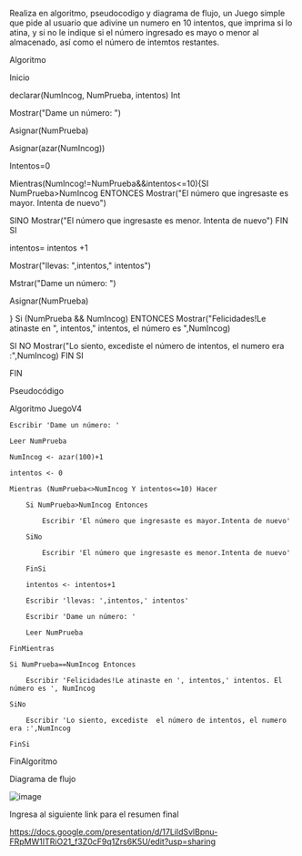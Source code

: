 Realiza en algoritmo, pseudocodigo y diagrama de flujo, un Juego simple que pide al usuario que adivine un numero en 10 intentos, que imprima si lo atina, y si no le indique si el número ingresado es mayo o menor al almacenado, así como el número de intemtos restantes.

Algoritmo

Inicio

declarar(NumIncog, NumPrueba, intentos) Int

Mostrar("Dame un número: ")

Asignar(NumPrueba)

Asignar(azar(NumIncog))

Intentos=0

Mientras(NumIncog!=NumPrueba&&intentos<=10){SI NumPrueba>NumIncog ENTONCES Mostrar("El número que ingresaste es mayor. Intenta de nuevo")

SINO Mostrar("El número que ingresaste es menor. Intenta de nuevo") FIN SI

intentos= intentos +1

Mostrar("llevas: ",intentos," intentos")

Mstrar("Dame un número: ")
		
Asignar(NumPrueba)

}
Si (NumPrueba && NumIncog) ENTONCES Mostrar("Felicidades!Le atinaste en ", intentos," intentos, el número es ",NumIncog)

SI NO Mostrar("Lo siento, excediste  el número de intentos, el numero era :",NumIncog) FIN SI

FIN



Pseudocódigo

Algoritmo JuegoV4
	
	Escribir 'Dame un número: '
	
	Leer NumPrueba
	
	NumIncog <- azar(100)+1
	
	intentos <- 0
	
	Mientras (NumPrueba<>NumIncog Y intentos<=10) Hacer
		
		Si NumPrueba>NumIncog Entonces
			
			Escribir 'El número que ingresaste es mayor.Intenta de nuevo'
		
		SiNo
			
			Escribir 'El número que ingresaste es menor.Intenta de nuevo'
		
		FinSi
		
		intentos <- intentos+1
		
		Escribir 'llevas: ',intentos,' intentos'
		
		Escribir 'Dame un número: '
		
		Leer NumPrueba
	
	FinMientras
	
	Si NumPrueba==NumIncog Entonces
		
		Escribir 'Felicidades!Le atinaste en ', intentos,' intentos. El número es ', NumIncog 
	
	SiNo
		
		Escribir 'Lo siento, excediste  el número de intentos, el numero era :',NumIncog
	
	FinSi

FinAlgoritmo


Diagrama de flujo

![image](https://user-images.githubusercontent.com/101203503/161364373-1b6cf263-aef6-4636-a258-66cc362673f3.png)



Ingresa al siguiente link para el resumen final

https://docs.google.com/presentation/d/17LildSvlBpnu-FRpMW1ITRiO21_f3Z0cF9q1Zrs6K5U/edit?usp=sharing


